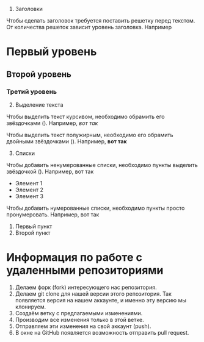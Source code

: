 1. Заголовки

Чтобы сделать заголовок требуется поставить решетку перед текстом. От количества решеток зависит уровень заголовка. Например

# Первый уровень

## Второй уровень

### Третий уровень


2. Выделение текста

Чтобы выделить текст курсивом, необходимо обрамить его звёздочками (). Например,
*вот так*

Чтобы выделить текст полужирным, необходимо его обрамить двойными звёздочками
(). Например, **вот так**

3. Списки

Чтобы добавить ненумерованные списки, необходимо пункты выделить звёздочкой
(). Например, вот так
 * Элемент 1
 * Элемент 2
 * Элемент 3

Чтобы добавить нумерованные списки, необходимо пункты просто пронумеровать.
Например, вот так
1. Первый пункт
2. Второй пункт

# Информация по работе с удаленными репозиториями

1. Делаем форк (fork) интересующего нас репозитория.
2. Делаем git clone для нашей версии этого репозитория. Так появляется версия на нашем
аккаунте, и именно эту версию мы клонируем.
3. Создаём ветку с предлагаемыми изменениями.
4. Производим все изменения только в этой ветке.
5. Отправляем эти изменения на свой аккаунт (push).
6. В окне на GitHub появляется возможность отправить pull request.